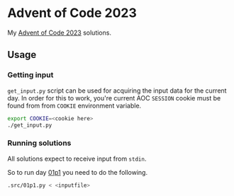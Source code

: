 # Advent of Code 2023

My [Advent of Code 2023](https://adventofcode.com/2023) solutions.

## Usage

### Getting input

`get_input.py` script can be used for acquiring the input data for the current day.
In order for this to work, you're current AOC `SESSION` cookie must be found from
from `COOKIE` environment variable.

```sh
export COOKIE=<cookie here>
./get_input.py
```

### Running solutions

All solutions expect to receive input from `stdin`.

So to run day [01p1](./01p1) you need to do the following.

```sh
.src/01p1.py < <inputfile>
```

